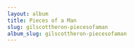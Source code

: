 ```yaml
---
layout: album
title: Pieces of a Man
slug: gilscottheron-piecesofaman
album_slug: gilscottheron-piecesofaman
---
```

